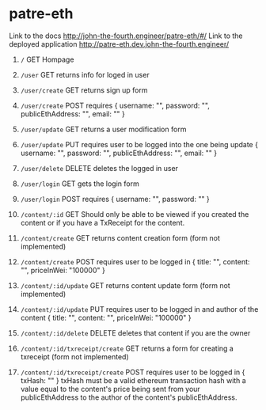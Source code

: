 # patre-eth

Link to the docs
http://john-the-fourth.engineer/patre-eth/#/
Link to the deployed application
http://patre-eth.dev.john-the-fourth.engineer/


1. `/` GET Hompage
2. `/user` GET returns info for loged in user
3. `/user/create` GET returns sign up form
4. `/user/create` POST 
requires { username: "", password: "", publicEthAddress: "", email: "" }
5. `/user/update` GET returns a user modification form
6. `/user/update` PUT
requires user to be logged into the one being update { username: "", password: "", publicEthAddress: "", email: "" }
7. `/user/delete` DELETE deletes the logged in user

8. `/user/login` GET gets the login form
9. `/user/login` POST 
requires { username: "", password: "" }

10. `/content/:id` GET Should only be able to be viewed if you created the content or if you have a TxReceipt for the content.
11. `/content/create` GET returns content creation form (form not implemented)
12. `/content/create` POST 
requires user to be logged in { title: "", content: "", priceInWei: "100000" }
13. `/content/:id/update` GET returns content update form (form not implemented)
14. `/content/:id/update` PUT
requires user to be logged in and author of the content { title: "", content: "", priceInWei: "100000" }
15. `/content/:id/delete` DELETE deletes that content if you are the owner

16. `/content/:id/txreceipt/create` GET returns a form for creating a txreceipt (form not implemented)
17. `/content/:id/txreceipt/create` POST
requires user to be logged in { txHash: "" }
txHash must be a valid ethereum transaction hash with a value equal to the 
content's price being sent from your publicEthAddress to the author of the
content's publicEthAddress.

